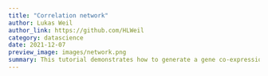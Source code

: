 ```yaml
---
title: "Correlation network"
author: Lukas Weil
author_link: https://github.com/HLWeil
category: datascience
date: 2021-12-07
preview_image: images/network.png
summary: This tutorial demonstrates how to generate a gene co-expression network
---
```

